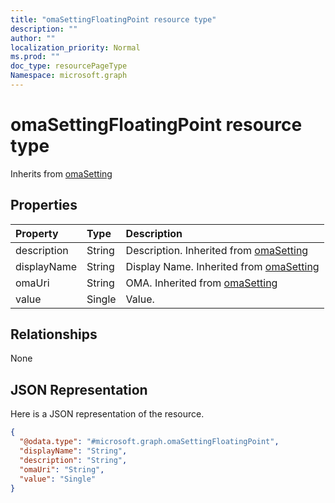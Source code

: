 ```yaml
---
title: "omaSettingFloatingPoint resource type"
description: ""
author: ""
localization_priority: Normal
ms.prod: ""
doc_type: resourcePageType
Namespace: microsoft.graph
---
```



# omaSettingFloatingPoint resource type




Inherits from [omaSetting](../resources/omaSetting.md)

## Properties
|Property|Type|Description|
|:---|:---|:---|
|description|String|Description. Inherited from [omaSetting](../resources/omaSetting.md)|
|displayName|String|Display Name. Inherited from [omaSetting](../resources/omaSetting.md)|
|omaUri|String|OMA. Inherited from [omaSetting](../resources/omaSetting.md)|
|value|Single|Value.|

## Relationships
None

## JSON Representation
Here is a JSON representation of the resource.
<!-- {
  "blockType": "resource",
  "@odata.type": "microsoft.graph.omaSettingFloatingPoint"
}
-->
``` json
{
  "@odata.type": "#microsoft.graph.omaSettingFloatingPoint",
  "displayName": "String",
  "description": "String",
  "omaUri": "String",
  "value": "Single"
}
```

